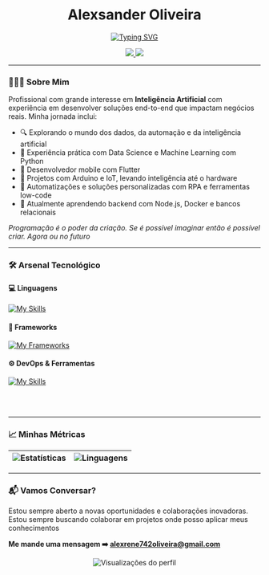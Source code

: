 <h1 align="center">Alexsander Oliveira</h1>

<p align ="center">
  <a href="https://git.io/typing-svg"><img src="https://readme-typing-svg.herokuapp.com?font=Jetbrains+Mono&pause=1000&color=00FF21&background=FFFFFF00&center=true&vCenter=true&width=435&lines=Engenheiro+de+Software;Python+%7C+Dart+%7C+Java+%7C+C%23;Mobile+%7C+Web+%7C+IoT+%7C+AI;GIT+%7C+Docker+%7C+Jira+%7C+GitHub" alt="Typing SVG" /></a>
</p>

<div align="center">
  <a href="www.linkedin.com/in/alexsander-oliveira-b76596168">
    <img src="https://img.shields.io/badge/-LinkedIn-%230077B5?style=for-the-badge&logo=linkedin&logoColor=white">
  </a>
  <a href="mailto:alexrene742oliveira@gmail.com">
    <img src="https://img.shields.io/badge/-Gmail-%23333?style=for-the-badge&logo=gmail&logoColor=white">
  </a>
</div>

---

### 👨🏻‍💻 Sobre Mim

Profissional com grande interesse em **Inteligência Artificial** com experiência em desenvolver soluções end-to-end que impactam negócios reais. Minha jornada inclui:

- 🔍 Explorando o mundo dos dados, da automação e da inteligência artificial  
- 🧠 Experiência prática com Data Science e Machine Learning com Python  
- 📱 Desenvolvedor mobile com Flutter  
- 🤖 Projetos com Arduino e IoT, levando inteligência até o hardware  
- 🔧 Automatizações e soluções personalizadas com RPA e ferramentas low-code  
- 🌱 Atualmente aprendendo backend com Node.js, Docker e bancos relacionais  

*Programação é o poder da criação. Se é possível imaginar então é possível criar. Agora ou no futuro*

---

### 🛠️ Arsenal Tecnológico

#### 💻 Linguagens

[![My Skills](https://skillicons.dev/icons?i=python,typescript,dart,c,cs,java,php,t&theme=light)](https://skillicons.dev)
<br>
#### 🚀 Frameworks

[![My Frameworks](https://skillicons.dev/icons?i=flutter,unity,next,express,react,pytorch,scikitlearn,prisma,tensorflow&theme=light)](https://skillicons.dev)
<br>

#### ⚙️ DevOps & Ferramentas

[![My Skills](https://skillicons.dev/icons?i=docker,git,linux,nodejs,firebase,postgres,postman,androidstudio,mysql,t&theme=light)](https://skillicons.dev)

<br><br>

---


### 📈 Minhas Métricas

<div align="center">

| ![Estatísticas](https://github-readme-stats.vercel.app/api?username=AlexRene&show_icons=true&theme=radical&hide=issues) | ![Linguagens](https://github-readme-stats.vercel.app/api/top-langs/?username=AlexRene&layout=compact&theme=radical) |
| ------------- | ------------- |

</div>

---

### 📬 Vamos Conversar?

Estou sempre aberto a novas oportunidades e colaborações inovadoras. Estou sempre buscando colaborar em projetos onde posso aplicar meus conhecimentos

**Me mande uma mensagem ➡️ [alexrene742oliveira@gmail.com](mailto:alexrene742oliveira@gmail.com)**

<p align="center">
  <img src="https://komarev.com/ghpvc/?username=AlexRene&color=blueviolet" alt="Visualizações do perfil">
</p>
